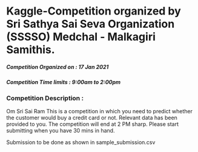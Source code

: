 # Kaggle-Competition organized by Sri Sathya Sai Seva Organization (SSSSO) Medchal - Malkagiri Samithis.

##### Competition Organized on : 17 Jan 2021
##### Competition Time limits : 9:00am to 2:00pm

### Competition Description :

Om Sri Sai Ram
This is a competition in which you need to predict whether the customer would buy a credit card or not. Relevant data has been provided to you.
The competition will end at 2 PM sharp. Please start submitting when you have 30 mins in hand.

Submission to be done as shown in sample_submission.csv
